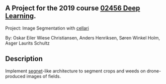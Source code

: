 ## A Project for the 2019 course [02456 Deep Learning](https://kurser.dtu.dk/course/02456). 
Project: Image Segmentation with [cellari](cellari.io)

By: Oskar Eiler Wiese Christiansen, Anders Henriksen, Søren Winkel Holm, Asger Laurits Schultz 

## Description
Implement [segnet](http://mi.eng.cam.ac.uk/projects/segnet/)-like architecture to segment crops and weeds on drone-produced images of fields.
